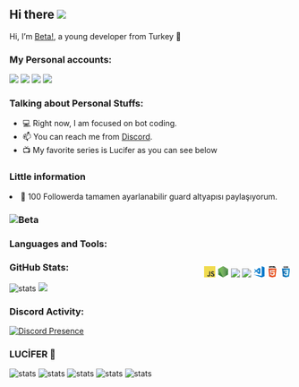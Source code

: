 <h2 align="left">Hi there <img src="https://raw.githubusercontent.com/MartinHeinz/MartinHeinz/master/wave.gif" width="30px"></h2>
<p align="left">Hi, I’m <a href="https://github.com/beT4w">Beta!</a>, a young developer from Turkey 🚀</p>
<h3>My Personal accounts:</h3>
<p align="left">
<a href="https://discord.com/users/780891365063917572" target"blank_"><img src="https://img.shields.io/badge/-Beta%20-7289DA.svg?&style=for-the-badge&logo=discord&logoColor=white"></a>
<a href="https://open.spotify.com/user/11145406245?si=e8ca2aa060d848f5" target"blank_"><img src="https://img.shields.io/badge/Spotify%20-1ed760.svg?&style=for-the-badge&logo=spotify&logoColor=white"></a>
<a href="https://www.youtube.com/channel/UCl1UN9W3Tltin3fuSlyefmg" target"blank_"><img src="https://img.shields.io/badge/youtube%20-ff0000.svg?&style=for-the-badge&logo=youtube&logoColor=white"></a>
<a href="https://github.com/beT4w" target"blank_"><img src="https://img.shields.io/badge/GitHub%20-191717.svg?&style=for-the-badge&logo=github&logoColor=white"></a>
</p>
<h3>Talking about Personal Stuffs:</h3>
<ul>
<li>💻 Right now, I am focused on bot coding.</li>
<li>📫 You can reach me from <a href="https://discord.com/users/780891365063917572" target"blank_">Discord</a>.</li>
<li>📺 My favorite series is Lucifer as you can see below</li>
</ul>
<h3>Little information</h3> 
<li>🔖 100 Followerda tamamen ayarlanabilir guard altyapısı paylaşıyorum.
<!---<ul>
<li>Hello guys, I have decided not to share my projects on my github account as of May 15th. I think I have improved enough and now I have decided to turn this into a business. I'll do it for a fee for Discord servers. You can contact the links above.</li>
</ul> -->
<h3><img src="https://komarev.com/ghpvc/?username=Cwaty&label=Ziyaretçi%20Sayısı&color=3bb94e" alt="Beta" /></h3> 
<h3>Languages and Tools:</h3>
<p style="float:right">
<code><img height="20" src="https://raw.githubusercontent.com/github/explore/80688e429a7d4ef2fca1e82350fe8e3517d3494d/topics/javascript/javascript.png"></code>
<code><img height="20" src="https://raw.githubusercontent.com/github/explore/80688e429a7d4ef2fca1e82350fe8e3517d3494d/topics/nodejs/nodejs.png"></code>
<code><img height="20" src="https://camo.githubusercontent.com/37ac7ef66b1734866d21d34a00d8f22fe5edb9b6bdb88bb21d5899bafa4eab95/68747470733a2f2f692e696d6775722e636f6d2f3470497a4639562e706e67"></code>
<code><img height="20" src="https://camo.githubusercontent.com/d11bc5fc022603363226da69441297bc1f6dda6cd6253d80f5ed010125810aad/68747470733a2f2f692e696d6775722e636f6d2f534931445a66332e706e67"></code>
<code><img height="20" src="https://raw.githubusercontent.com/github/explore/80688e429a7d4ef2fca1e82350fe8e3517d3494d/topics/visual-studio-code/visual-studio-code.png"></code>
<code><img height="20" src="https://raw.githubusercontent.com/github/explore/80688e429a7d4ef2fca1e82350fe8e3517d3494d/topics/html/html.png"></code>
<code><img height="20" src="https://raw.githubusercontent.com/github/explore/80688e429a7d4ef2fca1e82350fe8e3517d3494d/topics/css/css.png"></code>
</p>

<h3 align="left">GitHub Stats:</h3>
<p align="left">
   <img src="https://github-readme-stats.vercel.app/api?username=bet4w&theme=dark&show_icons=truet" width="%100" height="150px" alt="stats" />
   <img src="https://github-readme-stats.vercel.app/api/top-langs/?username=bet4w&layout=compact&theme=dark&show_icons=tru" />
<h3 align="left">Discord Activity:</h3>

[![Discord Presence](https://lanyard-profile-readme.vercel.app/api/852615172673503262)](https://discord.com/users/852615172673503262)

<h3 align="left">LUCİFER 🖤</h3>
<p align="left">
<img src="https://cdn.discordapp.com/attachments/748506137455886336/802842034305499177/image0.gif" width="%100" height="150px" alt="stats" />
<img src="https://media4.giphy.com/media/xT0xejfspV0QA1jaEM/giphy.gif" width="%100" height="150px" alt="stats" />
<img src="https://media1.giphy.com/media/W2tyCOVUFfafBm6U2j/giphy.gif?cid=ecf05e47c6s811778vtm0fsbsnzdsla0yiw0hoo8a8wyqvat&rid=giphy.gif" width="%100" height="150px" alt="stats" />
<img src="https://media4.giphy.com/media/VdDfqFkKUpwrlxh1np/giphy.gif?cid=ecf05e476rgysajghskmcm4kvf3jl2xzvuv6a0stccgfr7t8&rid=giphy.gif" width="%100" height="150px" alt="stats" />
<img src="https://media1.giphy.com/media/Vho1aiNcV75AEabStR/giphy.gif?cid=ecf05e476irubtwkvsumyji36vg9eeh1rzd8rkn5eh9qal0m&rid=giphy.gif" width="%100" height="150px" alt="stats" /> 
</p>
